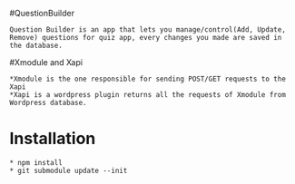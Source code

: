 #QuestionBuilder

    Question Builder is an app that lets you manage/control(Add, Update, Remove) questions for quiz app, every changes you made are saved in the database.

#Xmodule and Xapi

    *Xmodule is the one responsible for sending POST/GET requests to the Xapi
    *Xapi is a wordpress plugin returns all the requests of Xmodule from Wordpress database.

# Installation

    * npm install 
    * git submodule update --init